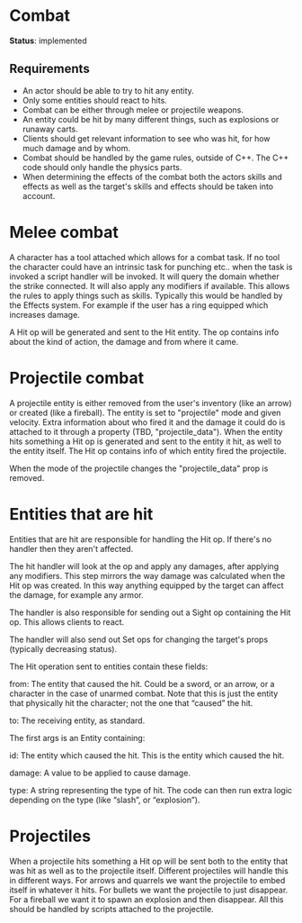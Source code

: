 # Combat

__Status__: implemented

## Requirements

* An actor should be able to try to hit any entity.
* Only some entities should react to hits.
* Combat can be either through melee or projectile weapons.
* An entity could be hit by many different things, such as explosions or runaway carts.
* Clients should get relevant information to see who was hit, for how much damage and by whom.
* Combat should be handled by the game rules, outside of C++. The C++ code should only handle the physics parts.
* When determining the effects of the combat both the actors skills and effects as well as the target's skills and effects should be taken into account.

# Melee combat

A character has a tool attached which allows for a combat task. If no tool the character could have an intrinsic task for punching etc.. when the task is invoked a script handler will be invoked. It
will query the domain whether the strike connected. It will also apply any modifiers if available. This allows the rules to apply things such as skills. Typically this would be handled by the Effects
system. For example if the user has a ring equipped which increases damage.

A Hit op will be generated and sent to the Hit entity. The op contains info about the kind of action, the damage and from where it came.

# Projectile combat

A projectile entity is either removed from the user's inventory (like an arrow) or created (like a fireball). The entity is set to "projectile" mode and given velocity. Extra information about who
fired it and the damage it could do is attached to it through a property (TBD, "projectile_data"). When the entity hits something a Hit op is generated and sent to the entity it hit, as well to the
entity itself. The Hit op contains info of which entity fired the projectile.

When the mode of the projectile changes the "projectile_data" prop is removed.

# Entities that are hit

Entities that are hit are responsible for handling the Hit op. If there's no handler then they aren't affected.

The hit handler will look at the op and apply any damages, after applying any modifiers. This step mirrors the way damage was calculated when the Hit op was created. In this way anything equipped by
the target can affect the damage, for example any armor.

The handler is also responsible for sending out a Sight op containing the Hit op. This allows clients to react.

The handler will also send out Set ops for changing the target's props (typically decreasing status).

The Hit operation sent to entities contain these fields:

from: The entity that caused the hit. Could be a sword, or an arrow, or a character in the case of unarmed combat. Note that this is just the entity that physically hit the character; not the one that
“caused” the hit.

to: The receiving entity, as standard.

The first args is an Entity containing:

id: The entity which caused the hit. This is the entity which caused the hit.

damage: A value to be applied to cause damage.

type: A string representing the type of hit. The code can then run extra logic depending on the type (like “slash”, or “explosion”).

# Projectiles

When a projectile hits something a Hit op will be sent both to the entity that was hit as well as to the projectile itself. Different projectiles will handle this in different ways. For arrows and
quarrels we want the projectile to embed itself in whatever it hits. For bullets we want the projectile to just disappear. For a fireball we want it to spawn an explosion and then disappear. All this
should be handled by scripts attached to the projectile.
